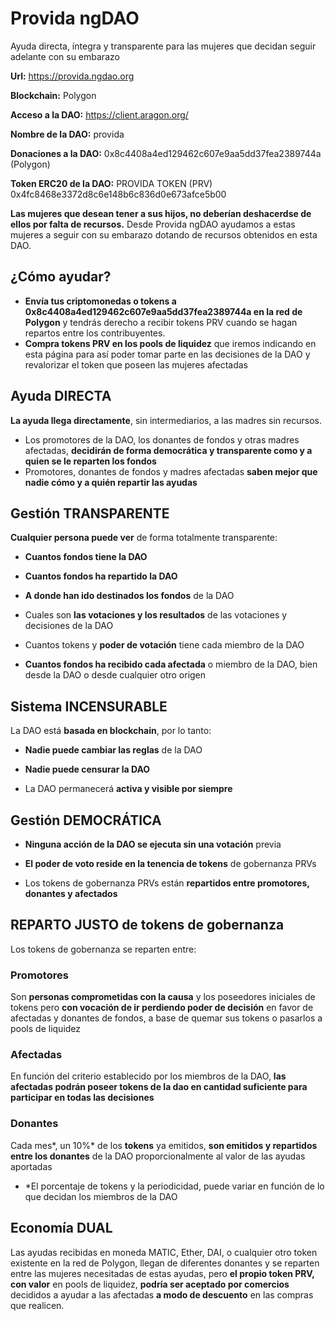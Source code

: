 # Provida ngDAO
Ayuda directa, íntegra y transparente para las mujeres que decidan seguir adelante con su embarazo

**Url:** https://provida.ngdao.org

**Blockchain:** Polygon

**Acceso a la DAO:** https://client.aragon.org/

**Nombre de la DAO:** provida

**Donaciones a la DAO:** 0x8c4408a4ed129462c607e9aa5dd37fea2389744a (Polygon)

**Token ERC20 de la DAO:**  PROVIDA TOKEN (PRV) 0x4fc8468e3372d8c6e148b6c836d0e673afce5b00

**Las mujeres que desean tener a sus hijos, no deberían deshacerdse de ellos por falta de recursos.** Desde Provida ngDAO ayudamos a estas mujeres a seguir con su embarazo dotando de recursos obtenidos en esta DAO.

## ¿Cómo ayudar?
* **Envía tus criptomonedas o tokens a 0x8c4408a4ed129462c607e9aa5dd37fea2389744a en la red de Polygon** y tendrás derecho a recibir tokens PRV cuando se hagan repartos entre los contribuyentes.
* **Compra tokens PRV en los pools de liquidez** que iremos indicando en esta página para así poder tomar parte en las decisiones de la DAO y revalorizar el token que poseen las mujeres afectadas

## Ayuda DIRECTA
**La ayuda llega directamente**, sin intermediarios, a las madres sin recursos.

  * Los promotores de la DAO, los donantes de fondos y otras madres afectadas, **decidirán de forma democrática y transparente como y a quien se le reparten los fondos**
  * Promotores, donantes de fondos y madres afectadas **saben mejor que nadie cómo y a quién repartir las ayudas**

## Gestión TRANSPARENTE
**Cualquier persona puede ver** de forma totalmente transparente:

* **Cuantos fondos tiene la DAO**

* **Cuantos fondos ha repartido la DAO**

* **A donde han ido destinados los fondos** de la DAO

* Cuales son **las votaciones y los resultados** de las votaciones y decisiones de la DAO

* Cuantos tokens y **poder de votación** tiene cada miembro de la DAO

* **Cuantos fondos ha recibido cada afectada** o miembro de la DAO, bien desde la DAO o desde cualquier otro origen

## Sistema INCENSURABLE
La DAO está **basada en blockchain**, por lo tanto:

* **Nadie puede cambiar las reglas** de la DAO

* **Nadie puede censurar la DAO**

* La DAO permanecerá **activa y visible por siempre**

## Gestión DEMOCRÁTICA
* **Ninguna acción de la DAO se ejecuta sin una votación** previa

* **El poder de voto reside en la tenencia de tokens** de gobernanza PRVs

* Los tokens de gobernanza PRVs están **repartidos entre promotores, donantes y afectados**

## REPARTO JUSTO de tokens de gobernanza
Los tokens de gobernanza se reparten entre:

### Promotores

Son **personas comprometidas con la causa** y los poseedores iniciales de tokens pero **con vocación de ir perdiendo poder de decisión** en favor de afectadas y donantes de fondos, a base de quemar sus tokens o pasarlos a pools de liquidez

### Afectadas

En función del criterio establecido por los miembros de la DAO, **las afectadas podrán poseer tokens de la dao en cantidad suficiente para participar en todas las decisiones**

### Donantes

Cada mes*, un 10%* de los **tokens** ya emitidos, **son emitidos y repartidos entre los donantes** de la DAO proporcionalmente al valor de las ayudas aportadas

* *El porcentaje de tokens y la periodicidad, puede variar en función de lo que decidan los miembros de la DAO

## Economía DUAL
Las ayudas recibidas en moneda MATIC, Ether, DAI, o cualquier otro token existente en la red de Polygon, llegan de diferentes donantes y se reparten entre las mujeres necesitadas de estas ayudas, pero **el propio token PRV, con valor** en pools de liquidez, **podría ser aceptado por comercios** decididos a ayudar a las afectadas **a modo de descuento** en las compras que realicen.
